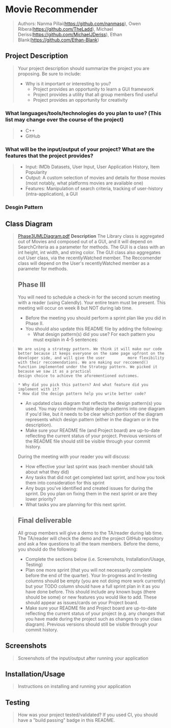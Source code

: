 # Movie Recommender
> Authors: Nanma Pillai(https://github.com/nanmasp), Owen Ribera(https://github.com/TheLadd), Michael Deriss(https://github.com/MichaelJDeriss), Ethan Blank(https://github.com/Ethan-Blank) 

## Project Description
 > Your project description should summarize the project you are proposing. Be sure to include:
 > * Why is it important or interesting to you?
 >   * Project provides an opportunity to learn a GUI framework
 >   * Project provides a utility that all group members find useful 
 >   * Project provides an opportunity for creativity
 
 ### What languages/tools/technologies do you plan to use? (This list may change over the course of the project)
 >   * C++ 
 >   * GitHub
 
 ### What will be the input/output of your project? What are the features that the project provides?
 >   * Input: IMDb Datasets, User Input, User Application History, Item Popularity
 >   * Output: A custom selection of movies and details for those movies (most notably, what platforms movies are available one)
 >   * Features: Manipulation of search criteria, tracking of user-history (intra-application), a GUI
  
 ### Desgin Pattern
 

## Class Diagram
 >  [Phase3UMLDiagram.pdf](https://github.com/cs100/final-project-npill005-eblan012-oribe001-mderi004/files/8129654/Phase3UMLDiagram.pdf)
   **Description**
   The Library class is aggregated out of Movies and composed out of a GUI, and it will depend on SearchCriteria as a parameter for methods. The GUI is a class with an int height, int width, and string color. The GUI class also aggregates out User class, via the recentlyWatched member. The Reccomender class will depend on the User's recentlyWatched member as a parameter for methods.  
 > ## Phase III
 > You will need to schedule a check-in for the second scrum meeting with a reader (using Calendly). Your entire team must be present. This meeting will occur on week 8 but NOT during lab time.
 > * Before the meeting you should perform a sprint plan like you did in Phase II.
 > * You should also update this README file by adding the following:
 >   * What design pattern(s) did you use? For each pattern you must explain in 4-5 sentences:


 >     We are using a strategy pattern. We think it will make our code better because it keeps everyone on the same page upfront on the developer side, and will give the user          more flexibility with their reccomendations. We are making our reccomend() function implemented under the Strategy pattern. We picked it because we saw it as a practical 
 >     design choice to achieve the aforementioned outcomes.
 >     


 >     * Why did you pick this pattern? And what feature did you implement with it?
 >     * How did the design pattern help you write better code?
 >   * An updated class diagram that reflects the design pattern(s) you used. You may combine multiple design patterns into one diagram if you'd like, but it needs to be clear which portion of the diagram represents which design pattern (either in the diagram or in the description).
 >   * Make sure your README file (and Project board) are up-to-date reflecting the current status of your project. Previous versions of the README file should still be visible through your commit history.
> 
> During the meeting with your reader you will discuss: 
 > * How effective your last sprint was (each member should talk about what they did)
 > * Any tasks that did not get completed last sprint, and how you took them into consideration for this sprint
 > * Any bugs you've identified and created issues for during the sprint. Do you plan on fixing them in the next sprint or are they lower priority?
 > * What tasks you are planning for this next sprint.

 
 > ## Final deliverable
 > All group members will give a demo to the TA/reader during lab time. The TA/reader will check the demo and the project GitHub repository and ask a few questions to all the team members. 
 > Before the demo, you should do the following:
 > * Complete the sections below (i.e. Screenshots, Installation/Usage, Testing)
 > * Plan one more sprint (that you will not necessarily complete before the end of the quarter). Your In-progress and In-testing columns should be empty (you are not doing more work currently) but your TODO column should have a full sprint plan in it as you have done before. This should include any known bugs (there should be some) or new features you would like to add. These should appear as issues/cards on your Project board.
 > * Make sure your README file and Project board are up-to-date reflecting the current status of your project (e.g. any changes that you have made during the project such as changes to your class diagram). Previous versions should still be visible through your commit history. 
 
 ## Screenshots
 > Screenshots of the input/output after running your application
 ## Installation/Usage
 > Instructions on installing and running your application
 ## Testing
 > How was your project tested/validated? If you used CI, you should have a "build passing" badge in this README.
 

